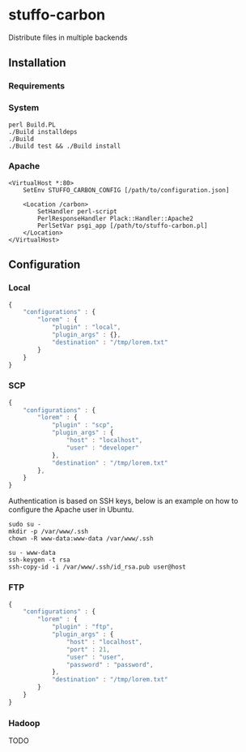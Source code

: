 # stuffo-carbon

Distribute files in multiple backends

## Installation

### Requirements

### System

```
perl Build.PL
./Build installdeps
./Build
./Build test && ./Build install
```

### Apache

```
<VirtualHost *:80>
	SetEnv STUFFO_CARBON_CONFIG [/path/to/configuration.json]

	<Location /carbon>
		SetHandler perl-script
		PerlResponseHandler Plack::Handler::Apache2
		PerlSetVar psgi_app [/path/to/stuffo-carbon.pl]
	</Location>
</VirtualHost>
````

## Configuration

### Local

```javascript
{
	"configurations" : {
		"lorem" : {
			"plugin" : "local",
			"plugin_args" : {},
			"destination" : "/tmp/lorem.txt"
		}
	}
}
```

### SCP

```javascript
{
	"configurations" : {
		"lorem" : {
			"plugin" : "scp",
			"plugin_args" : {
				"host" : "localhost",
				"user" : "developer"
			},
			"destination" : "/tmp/lorem.txt"
		},
	}
}
```

Authentication is based on SSH keys, below is an example on how to configure the Apache user in Ubuntu.

```
sudo su -
mkdir -p /var/www/.ssh
chown -R www-data:www-data /var/www/.ssh

su - www-data
ssh-keygen -t rsa
ssh-copy-id -i /var/www/.ssh/id_rsa.pub user@host
```

### FTP

```javascript
{
	"configurations" : {
		"lorem" : {
			"plugin" : "ftp",
			"plugin_args" : {
				"host" : "localhost",
				"port" : 21,
				"user" : "user",
				"password" : "password",
			},
			"destination" : "/tmp/lorem.txt"
		}
	}
}
```

### Hadoop

TODO